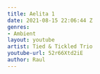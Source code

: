 ```yaml
---
title: Aelita 1
date: 2021-08-15 22:06:44 Z
genres:
- Ambient
layout: youtube
artist: Tied & Tickled Trio
youtube-url: 52r66Xtd2iE
author: Raul
---
```


